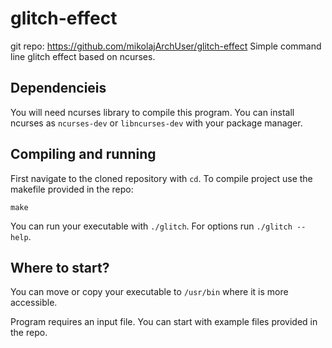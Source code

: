 # glitch-effect
git repo: https://github.com/mikolajArchUser/glitch-effect
Simple command line glitch effect based on ncurses.

## Dependencieis
You will need ncurses library to compile this program. 
You can install ncurses as `ncurses-dev` or `libncurses-dev` with your package manager.

## Compiling and running
First navigate to the cloned repository with `cd`.
To compile project use the makefile provided in the repo:

```
make
```

You can run your executable with `./glitch`.
For options run `./glitch --help`.

## Where to start?
You can move or copy your executable to `/usr/bin` where it is more accessible.

Program requires an input file. You can start with example files provided in the repo.

